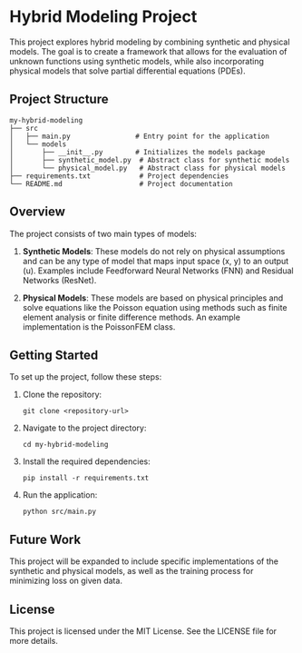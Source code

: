# Hybrid Modeling Project

This project explores hybrid modeling by combining synthetic and physical models. The goal is to create a framework that allows for the evaluation of unknown functions using synthetic models, while also incorporating physical models that solve partial differential equations (PDEs).

## Project Structure

```
my-hybrid-modeling
├── src
│   ├── main.py                # Entry point for the application
│   └── models
│       ├── __init__.py        # Initializes the models package
│       ├── synthetic_model.py  # Abstract class for synthetic models
│       └── physical_model.py   # Abstract class for physical models
├── requirements.txt            # Project dependencies
└── README.md                   # Project documentation
```

## Overview

The project consists of two main types of models:

1. **Synthetic Models**: These models do not rely on physical assumptions and can be any type of model that maps input space (x, y) to an output (u). Examples include Feedforward Neural Networks (FNN) and Residual Networks (ResNet).

2. **Physical Models**: These models are based on physical principles and solve equations like the Poisson equation using methods such as finite element analysis or finite difference methods. An example implementation is the PoissonFEM class.

## Getting Started

To set up the project, follow these steps:

1. Clone the repository:
   ```
   git clone <repository-url>
   ```

2. Navigate to the project directory:
   ```
   cd my-hybrid-modeling
   ```

3. Install the required dependencies:
   ```
   pip install -r requirements.txt
   ```

4. Run the application:
   ```
   python src/main.py
   ```

## Future Work

This project will be expanded to include specific implementations of the synthetic and physical models, as well as the training process for minimizing loss on given data.

## License

This project is licensed under the MIT License. See the LICENSE file for more details.